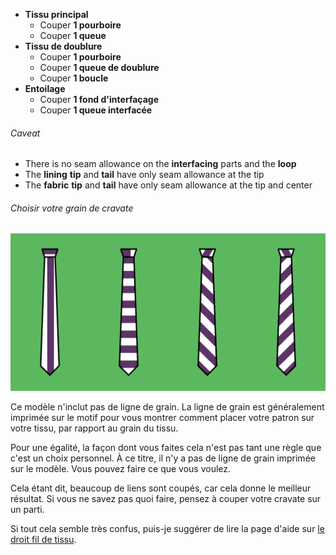 - **Tissu principal**
  - Couper **1 pourboire**
  - Couper **1 queue**
- **Tissu de doublure**
  - Couper **1 pourboire**
  - Couper **1 queue de doublure**
  - Couper **1 boucle**
- **Entoilage**
  - Couper **1 fond d'interfaçage**
  - Couper **1 queue interfacée**

<Warning>

###### Caveat

- There is no seam allowance on the **interfacing** parts and the **loop**
- The **lining** **tip** and **tail** have only seam allowance at the tip
- The **fabric** **tip** and **tail** have only seam allowance at the tip and center

</Warning>

<Tip>

###### Choisir votre grain de cravate

![Un tissu, différents grains, différents liens. Ne vous inquiétez pas des règles, faites ce que vous aimez](tie-grain.png)

Ce modèle n'inclut pas de ligne de grain. La ligne de grain est généralement imprimée sur le motif pour vous montrer comment placer votre patron sur votre tissu, par rapport au grain du tissu.

Pour une égalité, la façon dont vous faites cela n'est pas tant une règle que c'est un choix personnel. À ce titre, il n'y a pas de ligne de grain imprimée sur le modèle. Vous pouvez faire ce que vous voulez.

Cela étant dit, beaucoup de liens sont coupés, car cela donne le meilleur résultat. Si vous ne savez pas quoi faire, pensez à couper votre cravate sur un parti.

Si tout cela semble très confus, puis-je suggérer de lire la page d'aide sur [le droit fil de tissu](/docs/sewing/fabric-grain).

</Tip>

